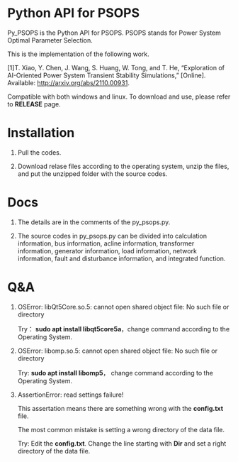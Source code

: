 # Python API for PSOPS
Py_PSOPS is the Python API for PSOPS. PSOPS stands for Power System Optimal Parameter Selection.

This is the implementation of the following work.

[1]T. Xiao, Y. Chen, J. Wang, S. Huang, W. Tong, and T. He, “Exploration of AI-Oriented Power System Transient Stability Simulations,” [Online]. Available: http://arxiv.org/abs/2110.00931.

Compatible with both windows and linux. To download and use, please refer to **RELEASE** page.

# Installation
1.  Pull the codes.

2.  Download relase files according to the operating system, unzip the files, and put the unzipped folder with the source codes.

# Docs
1.  The details are in the comments of the py_psops.py.

2.  The source codes in py_psops.py can be divided into calculation information, bus information, acline information, transformer information, generator information, load information, network information, fault and disturbance information, and integrated function.

# Q&A
1.  OSError: libQt5Core.so.5: cannot open shared object file: No such file or directory

    Try： **sudo apt install libqt5core5a**，change command according to the Operating System.

2.  OSError: libomp.so.5: cannot open shared object file: No such file or directory

    Try:  **sudo apt install libomp5**， change command according to the Operating System.

3.  AssertionError: read settings failure!

    This assertation means there are something wrong with the **config.txt** file.
    
    The most common mistake is setting a wrong directory of the data file.

    Try: Edit the **config.txt**. Change the line starting with **Dir** and set a right directory of the data file.

